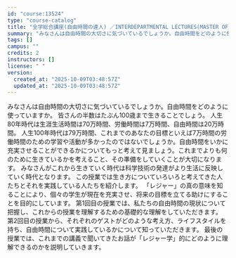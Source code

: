 ```yaml
---
id: "course:13524"
type: "course-catalog"
title: "全学総合講座(自由時間の達人) ／INTERDEPARTMENTAL LECTURES(MASTER OF FREE TIME)"
summary: "みなさんは自由時間の大切さに気づいているでしょうか。自由時間をどのように使っていますか。 皆さんの半数はたぶん100歳まで生きることでしょう。 人生80年時代は生涯生活時間は70万時間、労働時間は7万時間、自由時間は20万時間。 人生100…"
tags: []
campus: ""
credits: 2
instructors: []
license: " "
version:
  created_at: "2025-10-09T03:48:57Z"
  updated_at: "2025-10-09T03:48:57Z"
---
```


みなさんは自由時間の大切さに気づいているでしょうか。自由時間をどのように使っていますか。 皆さんの半数はたぶん100歳まで生きることでしょう。 人生80年時代は生涯生活時間は70万時間、労働時間は7万時間、自由時間は20万時間。 人生100年時代は79万時間、これまでのあなたの目標といえば7万時間の労働時間のための学習や活動が多かったのではないでしょうか。自由時間をいかに充実させることができるかについてもっと考えて見ましょう。これまでよりも何のために生きているかを考えること、その準備をしていくことが大切になります。 みなさんがこれから生きていく時代は科学技術の発達がより生活に反映していく時代となります。 この授業では生き方についていろいろと考えてきた人たちとそれを実践している人たちを紹介します。 「レジャー」の真の意味を知ることにより、個々の学生が現在を充実させ、将来の目標を立てる助けにすることを目的にしています。 第1回目の授業では、私たちの自由時間の現状について把握し、これからの授業を理解するための基礎的な理解をしていただきます。 第2回目の授業から、それぞれのゲストがどのような考え方、ライフスタイルを持ち、自由時間について実践しているかについて知っていただきます。 最後の授業では、これまでの講義で聞いてきたお話が「レジャー学」的にどのように理解できるのかを説明していきます。
